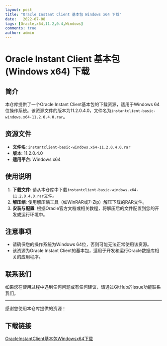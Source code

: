 ```yaml
---
layout: post
title: "Oracle Instant Client 基本包 Windows x64 下载"
date:   2022-07-08
tags: [Oracle,x64,11.2,0.4,Windows]
comments: true
author: admin
---
```

# Oracle Instant Client 基本包 (Windows x64) 下载

## 简介

本仓库提供了一个Oracle Instant Client基本包的下载资源，适用于Windows 64位操作系统。该资源文件的版本为11.2.0.4.0，文件名为`instantclient-basic-windows.x64-11.2.0.4.0.rar`。

## 资源文件

- **文件名**: `instantclient-basic-windows.x64-11.2.0.4.0.rar`
- **版本**: 11.2.0.4.0
- **适用平台**: Windows x64

## 使用说明

1. **下载文件**: 请从本仓库中下载`instantclient-basic-windows.x64-11.2.0.4.0.rar`文件。
2. **解压缩**: 使用解压缩工具（如WinRAR或7-Zip）解压下载的RAR文件。
3. **安装与配置**: 根据Oracle官方文档或相关教程，将解压后的文件配置到您的开发或运行环境中。

## 注意事项

- 请确保您的操作系统为Windows 64位，否则可能无法正常使用该资源。
- 该资源为Oracle Instant Client的基本包，适用于开发和运行Oracle数据库相关的应用程序。

## 联系我们

如果您在使用过程中遇到任何问题或有任何建议，请通过GitHub的Issue功能联系我们。

---

感谢您使用本仓库提供的资源！

## 下载链接

[OracleInstantClient基本包Windowsx64下载](https://pan.quark.cn/s/0a20d54884ce)